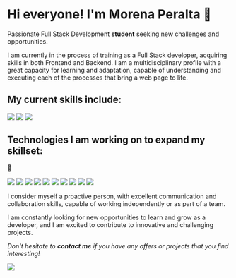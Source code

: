 # Hi everyone! I'm Morena Peralta :space_invader:

Passionate Full Stack Development **student** seeking new challenges and opportunities.

I am currently in the process of training as a Full Stack developer, acquiring skills in both Frontend and Backend. I am a multidisciplinary profile with a great capacity for learning and adaptation, capable of understanding and executing each of the processes that bring a web page to life.

## My current skills include:

<img src="https://camo.githubusercontent.com/6010a85175edf5787bba645d2bdad7ec26f41aafce3f5a59569352de55deed74/68747470733a2f2f696d672e736869656c64732e696f2f62616467652f2d48544d4c352d4533344632363f7374796c653d666c61742d737175617265266c6f676f3d68746d6c35266c6f676f436f6c6f723d7768697465"/>
<img src="https://camo.githubusercontent.com/6ed0d23410b14f23345d9d267cb31c7055d31b9e66802f2ef0fc6dafe03cbee0/68747470733a2f2f696d672e736869656c64732e696f2f62616467652f2d6a6176617363726970742d6637646631633f7374796c653d666c61742d737175617265266c6f676f3d6a617661736372697074266c6f676f436f6c6f723d626c61636b"/>
<img src="https://camo.githubusercontent.com/8ff817d429668da48bb334bab4173df1d8dae0b028f444228a4af769be3b2192/68747470733a2f2f696d672e736869656c64732e696f2f62616467652f435353332d3135373242363f7374796c653d666c61742d737175617265266c6f676f3d63737333266c6f676f436f6c6f723d7768697465"/>

## Technologies I am working on to expand my skillset:

:construction:

<img src="https://camo.githubusercontent.com/6cb5d58cd80680cae16dfdaf3bf18f5e291f6c1489cf43462476cf1589efd204/68747470733a2f2f696d672e736869656c64732e696f2f62616467652f2d446f636b65722d3436613266313f7374796c653d666c61742d737175617265266c6f676f3d646f636b6572266c6f676f436f6c6f723d7768697465"/>
<img src="https://camo.githubusercontent.com/fa7c4294c987f56c6bcae98942266f5264f81f9abf5bb9da77ae69aefdcfc94a/68747470733a2f2f696d672e736869656c64732e696f2f62616467652f2d52656163742d3435623864383f7374796c653d666c61742d737175617265266c6f676f3d7265616374266c6f676f436f6c6f723d7768697465"/>
<img src="https://camo.githubusercontent.com/ff4ce3f023f28367db26fcca960568aa8c8c8fbaf419b9f255484e8830fdc0d7/68747470733a2f2f696d672e736869656c64732e696f2f62616467652f2d52656475782d3736344142433f7374796c653d666c61742d737175617265266c6f676f3d7265647578266c6f676f436f6c6f723d7768697465"/>
<img src="https://camo.githubusercontent.com/fc531b7ec44d5eb08d44dd57078a31ef6f3357bfd40ed63a86b9eab811b8b7ab/68747470733a2f2f696d672e736869656c64732e696f2f62616467652f2d547970655363726970742d3030374143433f7374796c653d666c61742d737175617265266c6f676f3d74797065736372697074266c6f676f436f6c6f723d7768697465"/>
<img src="https://camo.githubusercontent.com/7ff8386f975e245455b4fc0d388ef9b0bc61ce648a93a81a412f6082519f7cbe/68747470733a2f2f696d672e736869656c64732e696f2f62616467652f2d6a6573742d6265336431393f7374796c653d666c61742d737175617265266c6f676f3d6a657374266c6f676f436f6c6f723d7768697465"/>
<img src="https://camo.githubusercontent.com/85f7d55972c294b45f6c2f5822b9c569f215a3ca256be9e3283c122a9f6e6fe1/68747470733a2f2f696d672e736869656c64732e696f2f62616467652f2d4e6f64656a732d3433383533643f7374796c653d666c61742d737175617265266c6f676f3d4e6f64652e6a73266c6f676f436f6c6f723d7768697465"/>
<img src="https://camo.githubusercontent.com/684cec5aba4928826d297b765acdd61ae551b7df410942b3278aefaaf15aceaf/68747470733a2f2f696d672e736869656c64732e696f2f62616467652f6d7973716c2d2532333030662e7376673f7374796c653d666c61742d737175617265266c6f676f3d6d7973716c266c6f676f436f6c6f723d7768697465"/>
<img src="https://camo.githubusercontent.com/bb133f9a48e0ad5238b369d19d4cfe1a950a59a3cf7f0d846a90272031488ca1/68747470733a2f2f696d672e736869656c64732e696f2f62616467652f2d4d6f6e676f44422d3133616135323f7374796c653d666c61742d737175617265266c6f676f3d6d6f6e676f6462266c6f676f436f6c6f723d7768697465"/>
<img src="https://camo.githubusercontent.com/99f022ee281c1d9f2a7a2450e911eecb231ebee7560daa85f3ec7854b1ad0db7/68747470733a2f2f696d672e736869656c64732e696f2f62616467652f7068702d2532333737374242342e7376673f7374796c653d666c61742d737175617265266c6f676f3d706870266c6f676f436f6c6f723d7768697465"/>
<img src="https://camo.githubusercontent.com/67e1f21c407e7cb2c9e307c577595f35135a8c4ae158aec82851f51f52863ee8/68747470733a2f2f696d672e736869656c64732e696f2f62616467652f6c61726176656c2d2532334646324432302e7376673f7374796c653d666c61742d737175617265266c6f676f3d6c61726176656c266c6f676f436f6c6f723d7768697465"/>

I consider myself a proactive person, with excellent communication and collaboration skills, capable of working independently or as part of a team.

I am constantly looking for new opportunities to learn and grow as a developer, and I am excited to contribute to innovative and challenging projects.

*Don't hesitate to **contact me** if you have any offers or projects that you find interesting!*

<img src="https://camo.githubusercontent.com/29ba59dbf61686238096822c7de916a9b41c40bf362b70e7f2c609551ce8f656/68747470733a2f2f696d672e736869656c64732e696f2f62616467652f6c696e6b6564696e2d2532333030373742352e7376673f7374796c653d666f722d7468652d6261646765266c6f676f3d6c696e6b6564696e266c6f676f436f6c6f723d7768697465"/> <link href="https://www.linkedin.com/in/morena-peralta-almada/">

